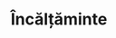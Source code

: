 ---
title: "Încălțăminte"
image: "/incaltaminte.jpg"
category: Încălțăminte
layout: category
tag: "De purtat"
---